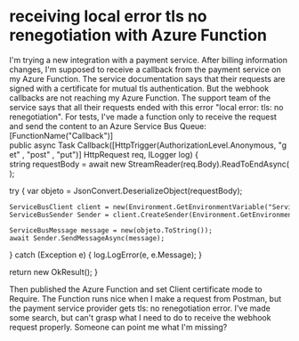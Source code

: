 
# receiving local error tls no renegotiation with Azure Function

I'm trying a new integration with a payment service. After billing information changes, I'm supposed to receive a callback from the payment service on my Azure Function. The service documentation says that their requests are signed with a certificate for mutual tls authentication.
But the webhook callbacks are not reaching my Azure Function. The support team of the service says that all their requests ended with this error "local error: tls: no renegotiation".
For tests, I've made a function only to receive the request and send the content to an Azure Service Bus Queue:
[FunctionName("Callback")]
public async Task<IActionResult> Callback([HttpTrigger(AuthorizationLevel.Anonymous, "get" , "post" , "put")] HttpRequest req, ILogger log)
{   
  string requestBody = await new StreamReader(req.Body).ReadToEndAsync();
 
  try
  {
    var objeto = JsonConvert.DeserializeObject<object>(requestBody);
 
    ServiceBusClient client = new(Environment.GetEnvironmentVariable("ServiceBusConnectionString"));
    ServiceBusSender Sender = client.CreateSender(Environment.GetEnvironmentVariable("QueueName"));
 
    ServiceBusMessage message = new(objeto.ToString());
    await Sender.SendMessageAsync(message);
  }
  catch (Exception e)
  {
    log.LogError(e, e.Message);
  }
 
  return new OkResult();
}

Then published the Azure Function and set Client certificate mode to Require.
The Function runs nice when I make a request from Postman, but the payment service provider gets tls: no renegotiation error.
I've made some search, but can't grasp what I need to do to receive the webhook request properly. Someone can point me what I'm missing?

        